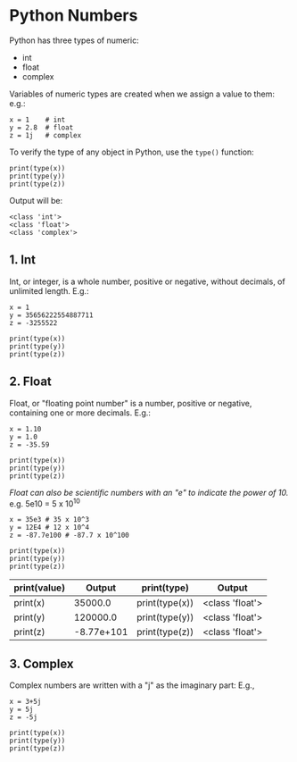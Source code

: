 # Python Numbers
Python has three types of numeric:
* int
* float
* complex

Variables of numeric types are created when we assign a value to them:
e.g.:
~~~
x = 1    # int
y = 2.8  # float
z = 1j   # complex
~~~
To verify the type of any object in Python, use the `type()` function:
~~~
print(type(x))
print(type(y))
print(type(z))
~~~
Output will be:
~~~
<class 'int'>
<class 'float'>
<class 'complex'>
~~~

## 1. Int
Int, or integer, is a whole number, positive or negative, without decimals, of unlimited length.
E.g.:
~~~
x = 1
y = 35656222554887711
z = -3255522

print(type(x))
print(type(y))
print(type(z))
~~~
## 2. Float
Float, or "floating point number" is a number, positive or negative, containing one or more decimals.
E.g.:
~~~
x = 1.10
y = 1.0
z = -35.59

print(type(x))
print(type(y))
print(type(z))
~~~
_Float can also be scientific numbers with an "e" to indicate the power of 10._
e.g. 5e10 = 5 x 10<sup>10</sup>
```
x = 35e3 # 35 x 10^3
y = 12E4 # 12 x 10^4
z = -87.7e100 # -87.7 x 10^100

print(type(x))
print(type(y))
print(type(z))
```
print(value)|Output  | print(type)|Output
------------- | ------------- | ------------- | -------------
print(x)  | 35000.0 | print(type(x)) | <class 'float'>
print(y)  | 120000.0 | print(type(y)) | <class 'float'>
print(z)  | -8.77e+101 | print(type(z)) | <class 'float'>

## 3. Complex
Complex numbers are written with a "j" as the imaginary part:
E.g.,
~~~
x = 3+5j
y = 5j
z = -5j

print(type(x))
print(type(y))
print(type(z))
~~~
